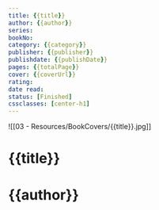 ```yaml
---
title: {{title}} 
author: {{author}} 
series: 
bookNo: 
category: {{category}} 
publisher: {{publisher}} 
publishdate: {{publishDate}} 
pages: {{totalPage}} 
cover: {{coverUrl}} 
rating: 
date read: 
status: [Finished]
cssclasses: [center-h1]
---
```

![[03 - Resources/BookCovers/{{title}}.jpg]]
# {{title}}
# {{author}}